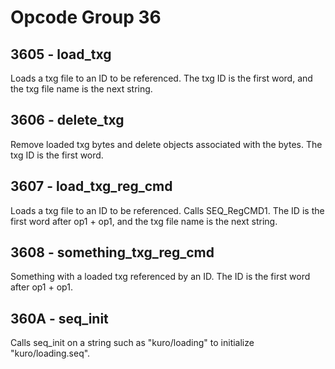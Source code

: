 # Opcode Group 36

## 3605 - load_txg

Loads a txg file to an ID to be referenced. The txg ID is the first word, and the txg file name is the next string.

## 3606 - delete_txg

Remove loaded txg bytes and delete objects associated with the bytes. The txg ID is the first word.

## 3607 - load_txg_reg_cmd

Loads a txg file to an ID to be referenced. Calls SEQ_RegCMD1. The ID is the first word after op1 + op1, and the txg file name is the next string.

## 3608 - something_txg_reg_cmd

Something with a loaded txg referenced by an ID. The ID is the first word after op1 + op1.

## 360A - seq_init

Calls seq_init on a string such as "kuro/loading" to initialize "kuro/loading.seq".

